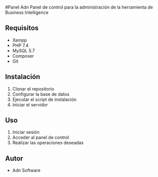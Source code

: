 #Panel Adn
Panel de control para la administración de la herramienta de Business Intelligence

## Requisitos
- Xampp
- PHP 7.4
- MySQL 5.7
- Composer
- Git

## Instalación
1. Clonar el repositorio
2. Configurar la base de datos
3. Ejecutar el script de instalación
4. Iniciar el servidor

## Uso
1. Iniciar sesión
2. Acceder al panel de control
3. Realizar las operaciones deseadas

## Autor
- Adn Software